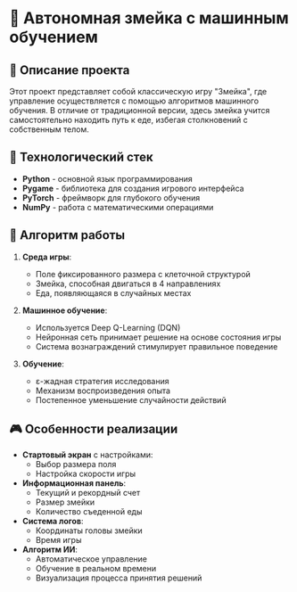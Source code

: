 # 🐍 Автономная змейка с машинным обучением

## 📝 Описание проекта

Этот проект представляет собой классическую игру "Змейка", где управление осуществляется с помощью алгоритмов машинного обучения. В отличие от традиционной версии, здесь змейка учится самостоятельно находить путь к еде, избегая столкновений с собственным телом.

## 🔧 Технологический стек

- **Python** - основной язык программирования
- **Pygame** - библиотека для создания игрового интерфейса
- **PyTorch** - фреймворк для глубокого обучения
- **NumPy** - работа с математическими операциями

## 🧠 Алгоритм работы

1. **Среда игры**:
   - Поле фиксированного размера с клеточной структурой
   - Змейка, способная двигаться в 4 направлениях
   - Еда, появляющаяся в случайных местах

2. **Машинное обучение**:
   - Используется Deep Q-Learning (DQN)
   - Нейронная сеть принимает решение на основе состояния игры
   - Система вознаграждений стимулирует правильное поведение

3. **Обучение**:
   - ε-жадная стратегия исследования
   - Механизм воспроизведения опыта
   - Постепенное уменьшение случайности действий

## 🎮 Особенности реализации

- **Стартовый экран** с настройками:
  - Выбор размера поля
  - Настройка скорости игры
- **Информационная панель**:
  - Текущий и рекордный счет
  - Размер змейки
  - Количество съеденной еды
- **Система логов**:
  - Координаты головы змейки
  - Время игры
- **Алгоритм ИИ**:
  - Автоматическое управление
  - Обучение в реальном времени
  - Визуализация процесса принятия решений
